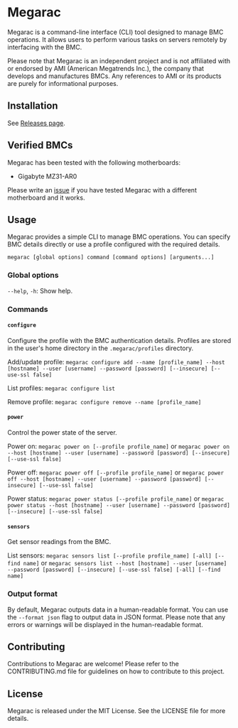 # Megarac

Megarac is a command-line interface (CLI) tool designed to manage BMC operations. It allows users to perform various tasks on servers remotely by interfacing with the BMC.

Please note that Megarac is an independent project and is not affiliated with or endorsed by AMI (American Megatrends Inc.), the company that develops and manufactures BMCs. Any references to AMI or its products are purely for informational purposes.

## Installation

See [Releases page](https://github.com/MrZoidberg/megarac/releases).

## Verified BMCs

Megarac has been tested with the following motherboards:

- Gigabyte MZ31-AR0

Please write an [issue](https://github.com/MrZoidberg/megarac/issues) if you have tested Megarac with a different motherboard and it works.

## Usage

Megarac provides a simple CLI to manage BMC operations. You can specify BMC details directly or use a profile configured with the required details.

`megarac [global options] command [command options] [arguments...]`

### Global options

`--help`, `-h`: Show help.

### Commands

#### `configure`

Configure the profile with the BMC authentication details.
Profiles are stored in the user's home directory in the `.megarac/profiles` directory.

Add/update profile:
`megarac configure add --name [profile_name] --host [hostname] --user [username] --password [password] [--insecure] [--use-ssl false]`

List profiles:
`megarac configure list`

Remove profile:
`megarac configure remove --name [profile_name]`

#### `power`

Control the power state of the server.

Power on:
`megarac power on [--profile profile_name]` or `megarac power on --host [hostname] --user [username] --password [password] [--insecure] [--use-ssl false]`

Power off:
`megarac power off [--profile profile_name]` or `megarac power off --host [hostname] --user [username] --password [password] [--insecure] [--use-ssl false]`

Power status:
`megarac power status [--profile profile_name]` or `megarac power status --host [hostname] --user [username] --password [password] [--insecure] [--use-ssl false]`

#### `sensors`

Get sensor readings from the BMC.

List sensors:
`megarac sensors list [--profile profile_name] [-all] [--find name]` or `megarac sensors list --host [hostname] --user [username] --password [password] [--insecure] [--use-ssl false] [-all] [--find name]`

### Output format

By default, Megarac outputs data in a human-readable format. You can use the `--format json` flag to output data in JSON format.
Please note that any errors or warnings will be displayed in the human-readable format.

## Contributing

Contributions to Megarac are welcome! Please refer to the CONTRIBUTING.md file for guidelines on how to contribute to this project.

## License

Megarac is released under the MIT License. See the LICENSE file for more details.